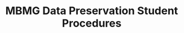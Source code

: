 ---
title: MBMG Data Preservation Student Procedures
layout: studentprocedures
permalink: /studentprocedures.html
---